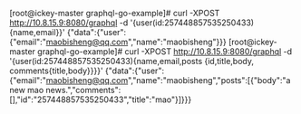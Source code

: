 [root@ickey-master graphql-go-example]# curl -XPOST http://10.8.15.9:8080/graphql -d '{user(id:257448857535250433){name,email}}'
{"data":{"user":{"email":"maobisheng@qq.com","name":"maobisheng"}}}
[root@ickey-master graphql-go-example]# curl -XPOST http://10.8.15.9:8080/graphql -d '{user(id:257448857535250433){name,email,posts {id,title,body, comments{title,body}}}}'
{"data":{"user":{"email":"maobisheng@qq.com","name":"maobisheng","posts":[{"body":"a new mao news.","comments":[],"id":"257448857535250433","title":"mao"}]}}}

